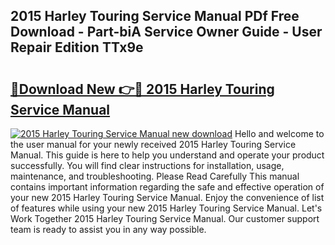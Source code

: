 ## 2015 Harley Touring Service Manual PDf Free Download - Part-biA Service Owner Guide - User Repair Edition TTx9e

# <h2><a href="http://bc36762.oget.top/?id=2015+Harley+Touring+Service+Manual">🔗Download New 👉🔴 2015 Harley Touring Service Manual</a></h2>

[![2015 Harley Touring Service Manual new download](https://i.imgur.com/5g1atiW.png)](http://bc36762.oget.top/?id=2015+Harley+Touring+Service+Manual)
Hello and welcome to the user manual for your newly received 2015 Harley Touring Service Manual. This guide is here to help you understand and operate your product successfully. You will find clear instructions for installation, usage, maintenance, and troubleshooting. Please Read Carefully This manual contains important information regarding the safe and effective operation of your new 2015 Harley Touring Service Manual. Enjoy the convenience of list of features while using your new 2015 Harley Touring Service Manual. Let's Work Together 2015 Harley Touring Service Manual. Our customer support team is ready to assist you in any way possible.
